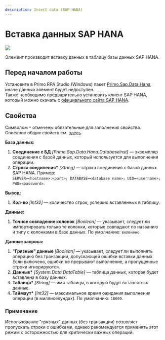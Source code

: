 ```yaml
---
description: Insert data (SAP HANA)
---
```


# Вставка данных SAP HANA



![](<../../../.gitbook/assets1/insert_sap_hana.png>)


Элемент производит вставку данных в таблицу базы данных SAP HANA.

## Перед началом работы

Установите в Primo RPA Studio (Windows) пакет [Primo.Sap.Data.Hana](https://www.nuget.org/packages/Primo.Sap.Data.Hana), иначе данный элемент будет недоступен.  
Также необходимо предварительно установить клиент SAP HANA, который можно скачать с [официального сайта SAP HANA](https://tools.hana.ondemand.com/#hanatools).

## Свойства

Символом `*` отмечены обязательные для заполнения свойства. Описание общих свойств см. [здесь](https://docs.primo-rpa.ru/primo-rpa/primo-studio/process/elements#svoistva-elementa).

**База данных:**
1. **Соединение с БД** *[Primo.Sap.Data.Hana.DatabaseInst]* — экземпляр соединения с базой данных, который используется для выполнения операции.
1. **Строка соединения\*** *[String]* — строка соединения с базой данных SAP HANA. Пример:  
   `SERVER=<hostname>:<port>; DATABASE=<database name>; UID=<username>; PWD=<password>`.  

**Вывод:**
1. **Кол-во** *[Int32]* — количество строк, успешно вставленных в таблицу.

**Данные:**
1. **Точное совпадение колонок** *[Boolean]* — указывает, следует ли импортировать только те колонки, которые совпадают по названию и типу с колонками в базе данных.  По умолчанию: `включено`.

**Данные запроса:**
1. **"Грязные" данные** *[Boolean]* — указывает, следует ли выполнять операцию без транзакции, допускающей ошибки вставки данных. Если включено, ошибки не прерывают выполнение, а пропущенные строки игнорируются.
1. **Данные\*** *[System.Data.DataTable]* — таблица данных, которая будет вставлена в базу данных.
1. **Таблица\*** *[String]* — имя таблицы, в которую будут вставляться данные.
1. **Таймаут\*** *[Int32]* — максимальное время ожидания выполнения операции (в миллисекундах). По умолчанию: `10000`.


### Примечание

Использование "грязных" данных (без транзакции) позволяет пропускать строки с ошибками, однако рекомендуется применять этот режим с осторожностью для критически важных операций.
